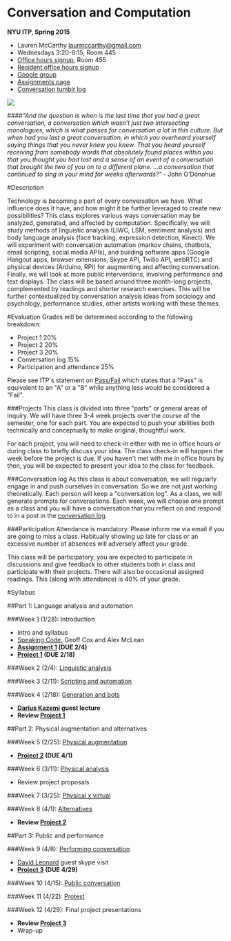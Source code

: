 Conversation and Computation
==============

**NYU ITP, Spring 2015**

* Lauren McCarthy [laurmccarthy@gmail.com](mailto:laurmccarthy@gmail.com)
* Wednesdays 3:20-6:15, Room 445
* [Office hours signup](http://bit.ly/1hECzFK), Room 455
* [Resident office hours signup](https://itp.nyu.edu/inwiki/)
* [Google group](https://groups.google.com/forum/#!forum/convo-comp)
* [Assignments page](https://github.com/lmccart/itp-convo-comp/wiki/Assignments)
* [Conversation tumblr log](http://convocomp.tumblr.com/)

![](http://payload.cargocollective.com/1/2/88505/1701748/talking_machine.jpg)

####_"And the question is when is the last time that you had a great conversation, a conversation which wasn’t just two intersecting monologues, which is what passes for conversation a lot in this culture. But when had you last a great conversation, in which you overheard yourself saying things that you never knew you knew. That you heard yourself receiving from somebody words that absolutely found places within you that you thought you had lost and a sense of an event of a conversation that brought the two of you on to a different plane. …a conversation that continued to sing in your mind for weeks afterwards?"_ - John O’Donohue

#Description

Technology is becoming a part of every conversation we have. What influence does it have, and how might it be further leveraged to create new possibilities? This class explores various ways conversation may be analyzed, generated, and affected by computation. Specifically, we will study methods of linguistic analysis (LIWC, LSM, sentiment analysis) and body language analysis (face tracking, expression detection, Kinect). We will experiment with conversation automation (markov chains, chatbots, email scripting, social media APIs), and building software apps (Google Hangout apps, browser extensions, Skype API, Twilio API, webRTC) and physical devices (Arduino, RPi) for augmenting and affecting conversation. Finally, we will look at more public interventions, involving performance and text displays. The class will be based around three month-long projects, complemented by readings and shorter research exercises. This will be further contextualized by conversation analysis ideas from sociology and psychology, performance studies, other artists working with these themes.

#Evaluation
Grades will be determined according to the following breakdown:
* Project 1 20%
* Project 2 20%
* Project 3 20%
* Conversation log 15%
* Participation and attendance 25%

Please see ITP's statement on [Pass/Fail](http://help.itp.nyu.edu/academic-policies/pass-fail) which states that a "Pass" is equivalent to an "A" or a "B" while anything less would be considered a "Fail".

###Projects
This class is divided into three "parts" or general areas of inquiry. We will have three 3-4 week projects over the course of the semester, one for each part. You are expected to push your abilities both technically and conceptually to make original, thoughtful work. 

For each project, you will need to check-in either with me in office hours or during class to briefly discuss your idea. The class check-in will happen the week before the project is due. If you haven't met with me in office hours by then, you will be expected to present your idea to the class for feedback.

###Conversation log
As this class is about conversation, we will regularly engage in and push ourselves in conversation. So we are not just working theoretically. Each person will keep a "conversation log". As a class, we will generate prompts for conversations. Each week, we will choose one prompt as a class and you will have a conversation that you reflect on and respond to in a post in the [conversation log](http://convocomp.tumblr.com/).

###Participation
Attendance is mandatory. Please inform me via email if you are going to miss a class. Habitually showing up late for class or an excessive number of absences will adversely affect your grade.

This class will be participatory, you are expected to participate in discussions and give feedback to other students both in class and participate with their projects. There will also be occasional assigned readings. This (along with attendance) is 40% of your grade.



#Syllabus

##Part 1: Language analysis and automation

###Week [1](https://www.youtube.com/watch?v=jB4xlYKAVCQ) (1/28): Introduction
* Intro and syllabus
* [Speaking Code](http://mitpress.mit.edu/books/speaking-code-0), Geoff Cox and Alex McLean
* __[Assignment 1](https://github.com/lmccart/itp-convo-comp/wiki/Assignments#assignment-1-due-24) (DUE 2/4)__
* __[Project 1](https://github.com/lmccart/itp-convo-comp/wiki/Assignments#project-1-due-218) (DUE 2/18)__


###Week 2 (2/4): [Linguistic analysis](https://github.com/lmccart/itp-convo-comp/wiki/Physical-augmentation)

###Week 3 (2/11): [Scripting and automation](https://github.com/lmccart/itp-convo-comp/wiki/Scripting,-automation,-and-bots)
  
###Week 4 (2/18): [Generation and bots](https://github.com/lmccart/itp-convo-comp/wiki/Scripting,-automation,-and-bots)
* **[Darius Kazemi](http://tinysubversions.com/) guest lecture**
* **Review [Project 1](https://github.com/lmccart/itp-convo-comp/wiki/Assignments#project-1-due-218)**


##Part 2: Physical augmentation and alternatives


###Week 5 (2/25): [Physical augmentation](https://github.com/lmccart/itp-convo-comp/wiki/Physical-augmentation)
* __[Project 2](https://github.com/lmccart/itp-convo-comp/wiki/Assignments#project-2-due-41) (DUE 4/1)__

###Week 6 (3/11): [Physical analysis](https://github.com/lmccart/itp-convo-comp/wiki/Physical-analysis)
* Review project proposals

###Week 7 (3/25): [Physical x virtual](https://github.com/lmccart/itp-convo-comp/wiki/Physical-x-virtual)


###Week 8 (4/1): [Alternatives](https://github.com/lmccart/itp-convo-comp/wiki/Alternatives)
* **Review [Project 2](https://github.com/lmccart/itp-convo-comp/wiki/Assignments#project-2-due-41)**

##Part 3: Public and performance

###Week 9 (4/8): [Performing conversation](https://github.com/lmccart/itp-convo-comp/wiki/Performing-conversation)
* [David Leonard](davidleonard.tv) guest skype visit
* __[Project 3](https://github.com/lmccart/itp-convo-comp/wiki/Assignments#project-3-due-429) (DUE 4/29)__

###Week 10 (4/15): [Public conversation](https://github.com/lmccart/itp-convo-comp/wiki/Public-conversation)

###Week 11 (4/22): [Protest](https://github.com/lmccart/itp-convo-comp/wiki/Protest)

###Week 12 (4/29): Final project presentations
* **Review [Project 3](https://github.com/lmccart/itp-convo-comp/wiki/Assignments#project-3-due-429)**
* Wrap-up
